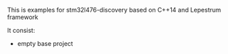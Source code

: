 This is examples for stm32l476-discovery based on C++14 and Lepestrum framework

It consist:
 - empty base project
